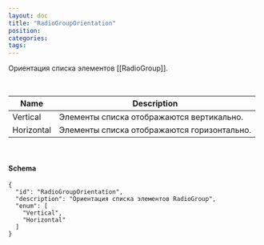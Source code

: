 ```yaml
---
layout: doc
title: "RadioGroupOrientation"
position: 
categories: 
tags: 
---
```


Ориентация списка элементов [[RadioGroup]].

 

|Name|Description|
|----|-----------|
|Vertical|Элементы списка отображаются вертикально.|
|Horizontal|Элементы списка отображаются горизонтально.|

    

#### Schema

```
{
  "id": "RadioGroupOrientation",
  "description": "Ориентация списка элементов RadioGroup",
  "enum": [
    "Vertical",
    "Horizontal"
  ]
}
```

 

 

